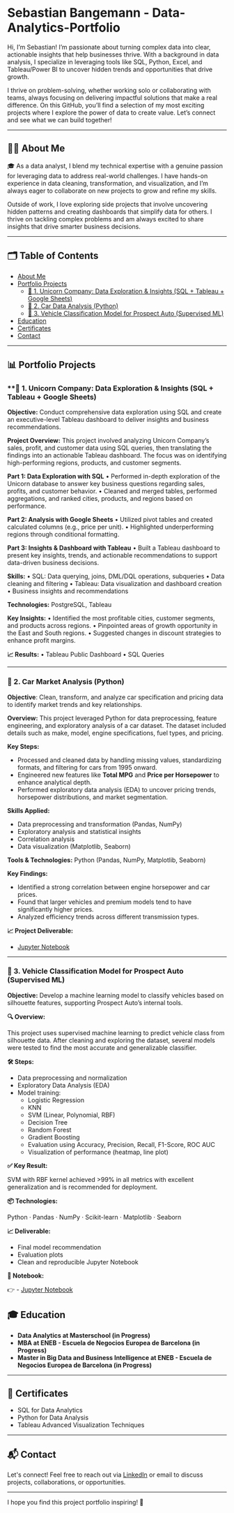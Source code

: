 # Sebastian Bangemann - Data-Analytics-Portfolio

Hi, I’m Sebastian! I’m passionate about turning complex data into clear, actionable insights that help businesses thrive. With a background in data analysis, I specialize in leveraging tools like SQL, Python, Excel, and Tableau/Power BI to uncover hidden trends and opportunities that drive growth.

I thrive on problem-solving, whether working solo or collaborating with teams, always focusing on delivering impactful solutions that make a real difference. On this GitHub, you’ll find a selection of my most exciting projects where I explore the power of data to create value. Let’s connect and see what we can build together! 

---

## 👨‍💻 **About Me**  

🎓 As a data analyst, I blend my technical expertise with a genuine passion for leveraging data to address real-world challenges. I have hands-on experience in data cleaning, transformation, and visualization, and I’m always eager to collaborate on new projects to grow and refine my skills.

Outside of work, I love exploring side projects that involve uncovering hidden patterns and creating dashboards that simplify data for others. I thrive on tackling complex problems and am always excited to share insights that drive smarter business decisions.  

---

## 🗂️ **Table of Contents**  

- [About Me](#about-me)  
- [Portfolio Projects](#portfolio-projects)  
  - [🦄 1. Unicorn Company: Data Exploration & Insights (SQL + Tableau + Google Sheets)](#1-unicorn-company-data-exploration--insights-sql--tableau--google-sheets)  
  - [🚗 2. Car Data Analysis (Python)](#2-car-market-analysis-python)
  - [🚗 3. Vehicle Classification Model for Prospect Auto (Supervised ML)](#3-vehicle-classification-model-for-prospect-auto-supervised-ml)  
- [Education](#education)
- [Certificates](#certificates)  
- [Contact](#contact)  

---

## 📊 **Portfolio Projects**

### **🦄 1. Unicorn Company: Data Exploration & Insights (SQL + Tableau + Google Sheets)

**Objective:** Conduct comprehensive data exploration using SQL and create an executive-level Tableau dashboard to deliver insights and business recommendations.

**Project Overview:**
This project involved analyzing Unicorn Company’s sales, profit, and customer data using SQL queries, then translating the findings into an actionable Tableau dashboard. The focus was on identifying high-performing regions, products, and customer segments.

**Part 1: Data Exploration with SQL**
	•	Performed in-depth exploration of the Unicorn database to answer key business questions regarding sales, profits, and customer behavior.
	•	Cleaned and merged tables, performed aggregations, and ranked cities, products, and regions based on performance.

**Part 2: Analysis with Google Sheets**
	•	Utilized pivot tables and created calculated columns (e.g., price per unit).
	•	Highlighted underperforming regions through conditional formatting.

**Part 3: Insights & Dashboard with Tableau**
	•	Built a Tableau dashboard to present key insights, trends, and actionable recommendations to support data-driven business decisions.

**Skills:**
	•	SQL: Data querying, joins, DML/DQL operations, subqueries
	•	Data cleaning and filtering
	•	Tableau: Data visualization and dashboard creation
	•	Business insights and recommendations

**Technologies:** PostgreSQL, Tableau

**Key Insights:**
	•	Identified the most profitable cities, customer segments, and products across regions.
	•	Pinpointed areas of growth opportunity in the East and South regions.
	•	Suggested changes in discount strategies to enhance profit margins.

**📈 Results:**
	•	Tableau Public Dashboard
	•	SQL Queries

---

### **🚗 2. Car Market Analysis (Python)**

**Objective**: Clean, transform, and analyze car specification and pricing data to identify market trends and key relationships.

**Overview:**
This project leveraged Python for data preprocessing, feature engineering, and exploratory analysis of a car dataset. The dataset included details such as make, model, engine specifications, fuel types, and pricing.

**Key Steps:**
- Processed and cleaned data by handling missing values, standardizing formats, and filtering for cars from 1995 onward.
- Engineered new features like **Total MPG** and **Price per Horsepower** to enhance analytical depth.
- Performed exploratory data analysis (EDA) to uncover pricing trends, horsepower distributions, and market segmentation.

**Skills Applied:**
- Data preprocessing and transformation (Pandas, NumPy)
- Exploratory analysis and statistical insights
- Correlation analysis
- Data visualization (Matplotlib, Seaborn)

**Tools & Technologies:** Python (Pandas, NumPy, Matplotlib, Seaborn)

**Key Findings:**
- Identified a strong correlation between engine horsepower and car prices.
- Found that larger vehicles and premium models tend to have significantly higher prices.
- Analyzed efficiency trends across different transmission types.

**📈 Project Deliverable:**
- [Jupyter Notebook](https://colab.research.google.com/drive/1SGQndKAqy39gFsRqBYRbmIkh7FxZD_MG?usp=sharing) 

---

### **🚗 3. Vehicle Classification Model for Prospect Auto (Supervised ML)**

**Objective:**
Develop a machine learning model to classify vehicles based on silhouette features, supporting Prospect Auto’s internal tools.

**🔍 Overview:**

This project uses supervised machine learning to predict vehicle class from silhouette data. After cleaning and exploring the dataset, several models were tested to find the most accurate and generalizable classifier.

**🛠️ Steps:**
- Data preprocessing and normalization
- Exploratory Data Analysis (EDA)
- Model training:
	- Logistic Regression
	- KNN
	- SVM (Linear, Polynomial, RBF)
	- Decision Tree
	- Random Forest
	- Gradient Boosting
	- Evaluation using Accuracy, Precision, Recall, F1-Score, ROC AUC
	- Visualization of performance (heatmap, line plot)

**✅ Key Result:**

SVM with RBF kernel achieved >99% in all metrics with excellent generalization and is recommended for deployment.

**📦 Technologies:**

Python · Pandas · NumPy · Scikit-learn · Matplotlib · Seaborn

**📈 Deliverable:**
- Final model recommendation
- Evaluation plots
- Clean and reproducible Jupyter Notebook

**📓 Notebook:**

👉 - [Jupyter Notebook](https://colab.research.google.com/drive/1SGQndKAqy39gFsRqBYRbmIkh7FxZD_MG?usp=sharing)

## 🎓 **Education**  
- **Data Analytics at Masterschool (in Progress)**
- **MBA at ENEB - Escuela de Negocios Europea de Barcelona (in Progress)**
- **Master in Big Data and Business Intelligence at ENEB - Escuela de Negocios Europea de Barcelona (in Progress)**


---

## 📜 **Certificates**  
- SQL for Data Analytics 
- Python for Data Analysis  
- Tableau Advanced Visualization Techniques  

---

## 📬 **Contact**  
Let's connect! Feel free to reach out via [LinkedIn](https://www.linkedin.com/in/sebastian-bangemann/) or email to discuss projects, collaborations, or opportunities.  

---  

I hope you find this project portfolio inspiring! 🌟

